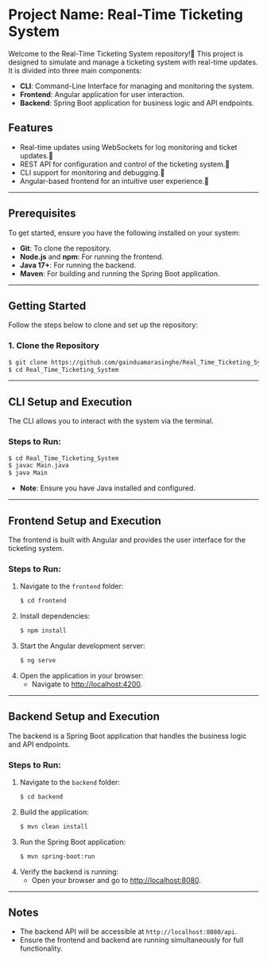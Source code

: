 # Project Name: Real-Time Ticketing System

Welcome to the Real-Time Ticketing System repository!🚀 This project is designed to simulate and manage a ticketing system with real-time updates. It is divided into three main components:

- **CLI**: Command-Line Interface for managing and monitoring the system.
- **Frontend**: Angular application for user interaction.
- **Backend**: Spring Boot application for business logic and API endpoints.

## Features
- Real-time updates using WebSockets for log monitoring and ticket updates.💯
- REST API for configuration and control of the ticketing system.📲
- CLI support for monitoring and debugging.🐞
- Angular-based frontend for an intuitive user experience.👥

---

## Prerequisites
To get started, ensure you have the following installed on your system:

- **Git**: To clone the repository.
- **Node.js** and **npm**: For running the frontend.
- **Java 17+**: For running the backend.
- **Maven**: For building and running the Spring Boot application.

---

## Getting Started
Follow the steps below to clone and set up the repository:

### 1. Clone the Repository
```bash
$ git clone https://github.com/gainduamarasinghe/Real_Time_Ticketing_System.git
$ cd Real_Time_Ticketing_System
```

---

## CLI Setup and Execution
The CLI allows you to interact with the system via the terminal.

### Steps to Run:
```bash
$ cd Real_Time_Ticketing_System
$ javac Main.java
$ java Main
```
- **Note**: Ensure you have Java installed and configured.

---

## Frontend Setup and Execution
The frontend is built with Angular and provides the user interface for the ticketing system.

### Steps to Run:
1. Navigate to the `frontend` folder:
   ```bash
   $ cd frontend
   ```
2. Install dependencies:
   ```bash
   $ npm install
   ```
3. Start the Angular development server:
   ```bash
   $ ng serve
   ```
4. Open the application in your browser:
   - Navigate to [http://localhost:4200](http://localhost:4200).

---

## Backend Setup and Execution
The backend is a Spring Boot application that handles the business logic and API endpoints.

### Steps to Run:
1. Navigate to the `backend` folder:
   ```bash
   $ cd backend
   ```
2. Build the application:
   ```bash
   $ mvn clean install
   ```
3. Run the Spring Boot application:
   ```bash
   $ mvn spring-boot:run
   ```
4. Verify the backend is running:
   - Open your browser and go to [http://localhost:8080](http://localhost:8080).

---

## Notes
- The backend API will be accessible at `http://localhost:8080/api`.
- Ensure the frontend and backend are running simultaneously for full functionality.



